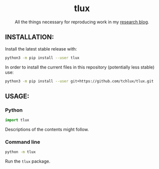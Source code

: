 <p align="center">
  <h1 align="center">tlux</h1>
</p>

<p align="center">
All the things necessary for reproducing work in my <a href="https://tchlux.github.io/research">research blog</a>.
</p>


## INSTALLATION:

  Install the latest stable release with:

```bash
python3 -m pip install --user tlux
```

  In order to install the current files in this repository
  (potentially less stable) use:

```bash
python3 -m pip install --user git+https://github.com/tchlux/tlux.git
```

## USAGE:

### Python

```python
import tlux  
```

  Descriptions of the contents might follow.

### Command line

```bash
python -m tlux
```

  Run the `tlux` package.
